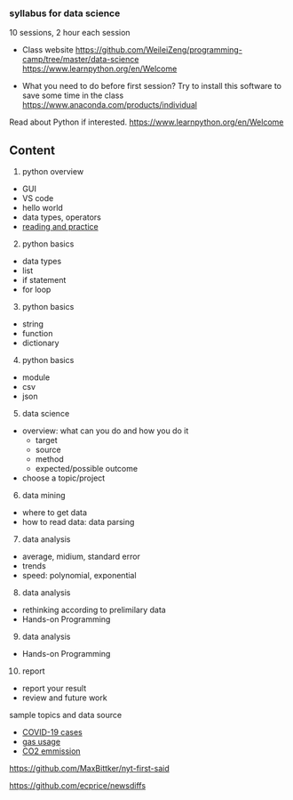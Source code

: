### syllabus for data science

10 sessions, 2 hour each session

- Class website
https://github.com/WeileiZeng/programming-camp/tree/master/data-science
https://www.learnpython.org/en/Welcome

- What you need to do before first session?
Try to install this software to save some time in the class
https://www.anaconda.com/products/individual

Read about Python if interested.
https://www.learnpython.org/en/Welcome


## Content

1. python overview
  - GUI
  - VS code
  - hello world
  - data types, operators
  - [reading and practice](https://www.learnpython.org/en/Welcome)
  
2. python basics
  - data types
  - list
  - if statement
  - for loop

3. python basics
  - string
  - function
  - dictionary
  
4. python basics
  - module
  - csv
  - json
  
5. data science
  - overview: what can you do and how you do it
    - target
	- source
	- method
	- expected/possible outcome
  - choose a topic/project
  
6. data mining
  - where to get data
  - how to read data: data parsing

7. data analysis
  - average, midium, standard error
  - trends
  - speed: polynomial, exponential

8. data analysis
  - rethinking according to prelimilary data
  - Hands-on Programming

9. data analysis
  - Hands-on Programming

10. report
  - report your result
  - review and future work
  
  

sample topics and data source
- [COVID-19 cases](http://open-source-covid-19.weileizeng.com)
- [gas usage](https://www.eia.gov/dnav/ng/ng_cons_sum_dcu_nus_m.htm)
- [CO2 emmission](https://databank.worldbank.org/reports.aspx?source=2&type=metadata&series=EN.ATM.CO2E.PC)


https://github.com/MaxBittker/nyt-first-said

https://github.com/ecprice/newsdiffs
